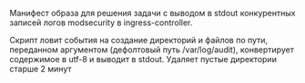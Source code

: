 Манифест образа для решения задачи с выводом в stdout конкурентных записей логов modsecurity в ingress-controller.

Скрипт ловит события на создание директорий и файлов по пути, переданном аргументом (дефолтовый путь /var/log/audit), конвертирует содержимое в utf-8 и выводит в stdout. Удаляет пустые директории старше 2 минут